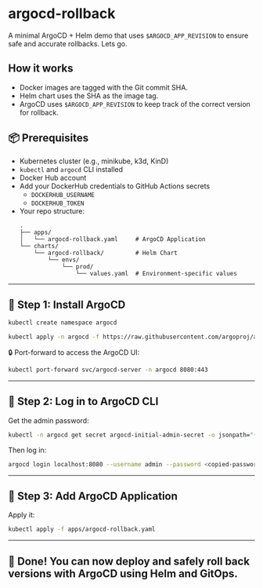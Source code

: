 # argocd-rollback

A minimal ArgoCD + Helm demo that uses `$ARGOCD_APP_REVISION` to ensure safe and accurate rollbacks. Lets go.

## How it works

- Docker images are tagged with the Git commit SHA.
- Helm chart uses the SHA as the image tag.
- ArgoCD uses `$ARGOCD_APP_REVISION` to keep track of the correct version for rollback.

## 📦 Prerequisites

- Kubernetes cluster (e.g., minikube, k3d, KinD)
- `kubectl` and `argocd` CLI installed
- Docker Hub account
- Add your DockerHub credentials to GitHub Actions secrets
   - `DOCKERHUB_USERNAME`
   - `DOCKERHUB_TOKEN`
- Your repo structure:
  ```
  .
  ├── apps/
  │   └── argocd-rollback.yaml     # ArgoCD Application
  └── charts/
      └── argocd-rollback/         # Helm Chart
          └── envs/
              └── prod/
                  └── values.yaml  # Environment-specific values
  ```

---

## 🧱 Step 1: Install ArgoCD

```bash
kubectl create namespace argocd

kubectl apply -n argocd -f https://raw.githubusercontent.com/argoproj/argo-cd/stable/manifests/install.yaml
```

🔒 Port-forward to access the ArgoCD UI:

```bash
kubectl port-forward svc/argocd-server -n argocd 8080:443
```

---

## 🔐 Step 2: Log in to ArgoCD CLI

Get the admin password:

```bash
kubectl -n argocd get secret argocd-initial-admin-secret -o jsonpath="{.data.password}" | base64 -d; echo
```

Then log in:

```bash
argocd login localhost:8080 --username admin --password <copied-password> --insecure
```

---

## 🚀 Step 3: Add ArgoCD Application

Apply it:

```bash
kubectl apply -f apps/argocd-rollback.yaml
```

---

## 🔁 Done! You can now deploy and safely roll back versions with ArgoCD using Helm and GitOps.